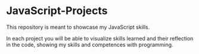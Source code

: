 # JavaScript-Projects
This repository is meant to showcase my JavaScript skills.

In each project you will be able to visualize skills learned and their reflection in the code, showing my skills and competences with programming.
